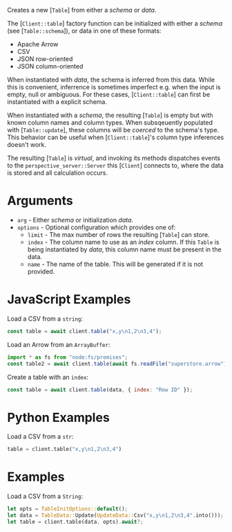 Creates a new [`Table`] from either a _schema_ or _data_.

The [`Client::table`] factory function can be initialized with either a _schema_
(see [`Table::schema`]), or data in one of these formats:

-   Apache Arrow
-   CSV
-   JSON row-oriented
-   JSON column-oriented

When instantiated with _data_, the schema is inferred from this data. While this
is convenient, inferrence is sometimes imperfect e.g. when the input is empty,
null or ambiguous. For these cases, [`Client::table`] can first be instantiated
with a explicit schema.

When instantiated with a _schema_, the resulting [`Table`] is empty but with
known column names and column types. When subsqeuently populated with
[`Table::update`], these columns will be _coerced_ to the schema's type. This
behavior can be useful when [`Client::table`]'s column type inferences doesn't
work.

The resulting [`Table`] is _virtual_, and invoking its methods dispatches events
to the `perspective_server::Server` this [`Client`] connects to, where the data
is stored and all calculation occurs.

# Arguments

-   `arg` - Either _schema_ or initialization _data_.
-   `options` - Optional configuration which provides one of:
    -   `limit` - The max number of rows the resulting [`Table`] can store.
    -   `index` - The column name to use as an _index_ column. If this `Table`
        is being instantiated by _data_, this column name must be present in the
        data.
    -   `name` - The name of the table. This will be generated if it is not
        provided.

<div class="javascript">

# JavaScript Examples

Load a CSV from a `string`:

```javascript
const table = await client.table("x,y\n1,2\n3,4");
```

Load an Arrow from an `ArrayBuffer`:

```javascript
import * as fs from "node:fs/promises";
const table2 = await client.table(await fs.readFile("superstore.arrow"));
```

Create a table with an `index`:

```javascript
const table = await client.table(data, { index: "Row ID" });
```

</div>
<div class="python">

# Python Examples

Load a CSV from a `str`:

```python
table = client.table("x,y\n1,2\n3,4")
```

</div>
<div class="rust">

# Examples

Load a CSV from a `String`:

```rust
let opts = TableInitOptions::default();
let data = TableData::Update(UpdateData::Csv("x,y\n1,2\n3,4".into()));
let table = client.table(data, opts).await?;
```

</div>
